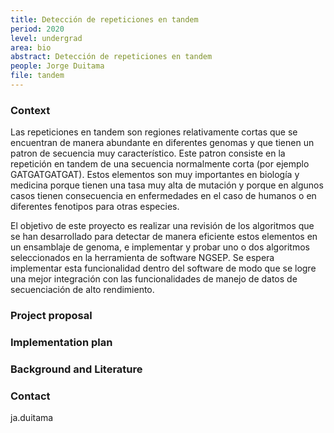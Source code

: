```yaml
---
title: Detección de repeticiones en tandem
period: 2020
level: undergrad
area: bio
abstract: Detección de repeticiones en tandem
people: Jorge Duitama
file: tandem
---
```


### Context

Las repeticiones en tandem son regiones relativamente cortas que se encuentran de manera abundante en diferentes genomas y que tienen un patron de secuencia muy característico. Este patron consiste en la repetición en tandem de una secuencia normalmente corta (por ejemplo GATGATGATGAT). Estos elementos son muy importantes en biología y medicina porque tienen una tasa muy alta de mutación y porque en algunos casos tienen consecuencia en enfermedades en el caso de humanos o en diferentes fenotipos para otras especies.

El objetivo de este proyecto es realizar una revisión de los algoritmos que se han desarrollado para detectar de manera eficiente estos elementos en un ensamblaje de genoma, e implementar y probar uno o dos algoritmos seleccionados en la herramienta de software NGSEP. Se espera implementar esta funcionalidad dentro del software de modo que se logre una mejor integración con las funcionalidades de manejo de datos de secuenciación de alto rendimiento.

### Project proposal

### Implementation plan

### Background and Literature

### Contact

ja.duitama